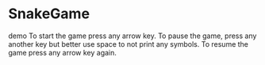 # SnakeGame
demo
To start the game press any arrow key.
To pause the game, press any another key but better use space to not print any symbols.
To resume the game press any arrow key again.
